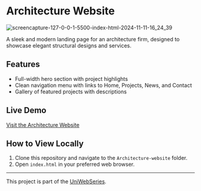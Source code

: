 # Architecture Website

![screencapture-127-0-0-1-5500-index-html-2024-11-11-16_24_39](https://github.com/user-attachments/assets/19a5ad46-c3b4-4dbf-9faf-b45da46fd954)

A sleek and modern landing page for an architecture firm, designed to showcase elegant structural designs and services.

## Features
- Full-width hero section with project highlights
- Clean navigation menu with links to Home, Projects, News, and Contact
- Gallery of featured projects with descriptions

## Live Demo
[Visit the Architecture Website](https://elaborate-palmier-761756.netlify.app/)

## How to View Locally
1. Clone this repository and navigate to the `Architecture-website` folder.
2. Open `index.html` in your preferred web browser.

---


This project is part of the [UniWebSeries](https://github.com/Tyron-Barnard/UniWebSeries).
